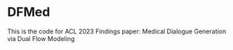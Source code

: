 # DFMed
This is the code for ACL 2023 Findings paper: Medical Dialogue Generation via Dual Flow Modeling
